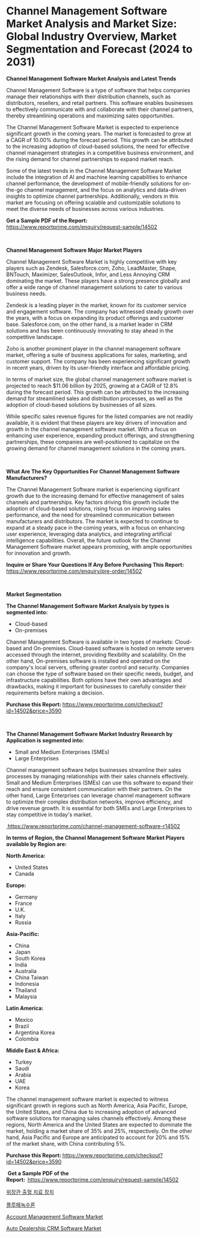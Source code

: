 <p><h1>Channel Management Software Market Analysis and Market Size: Global Industry Overview, Market Segmentation and Forecast (2024 to 2031)</h1></p><p><strong>Channel Management Software Market Analysis and Latest Trends</strong></p>
<p><p>Channel Management Software is a type of software that helps companies manage their relationships with their distribution channels, such as distributors, resellers, and retail partners. This software enables businesses to effectively communicate with and collaborate with their channel partners, thereby streamlining operations and maximizing sales opportunities.</p><p>The Channel Management Software Market is expected to experience significant growth in the coming years. The market is forecasted to grow at a CAGR of 10.00% during the forecast period. This growth can be attributed to the increasing adoption of cloud-based solutions, the need for effective channel management strategies in a competitive business environment, and the rising demand for channel partnerships to expand market reach.</p><p>Some of the latest trends in the Channel Management Software Market include the integration of AI and machine learning capabilities to enhance channel performance, the development of mobile-friendly solutions for on-the-go channel management, and the focus on analytics and data-driven insights to optimize channel partnerships. Additionally, vendors in this market are focusing on offering scalable and customizable solutions to meet the diverse needs of businesses across various industries.</p></p>
<p><strong>Get a Sample PDF of the Report:&nbsp;</strong> <a href="https://www.reportprime.com/enquiry/request-sample/14502">https://www.reportprime.com/enquiry/request-sample/14502</a></p>
<p>&nbsp;</p>
<p><strong>Channel Management Software Major Market Players</strong></p>
<p><p>Channel Management Software Market is highly competitive with key players such as Zendesk, Salesforce.com, Zoho, LeadMaster, Shape, BNTouch, Maximizer, SalesOutlook, Infor, and Less Annoying CRM dominating the market. These players have a strong presence globally and offer a wide range of channel management solutions to cater to various business needs.</p><p>Zendesk is a leading player in the market, known for its customer service and engagement software. The company has witnessed steady growth over the years, with a focus on expanding its product offerings and customer base. Salesforce.com, on the other hand, is a market leader in CRM solutions and has been continuously innovating to stay ahead in the competitive landscape.</p><p>Zoho is another prominent player in the channel management software market, offering a suite of business applications for sales, marketing, and customer support. The company has been experiencing significant growth in recent years, driven by its user-friendly interface and affordable pricing.</p><p>In terms of market size, the global channel management software market is projected to reach $11.06 billion by 2025, growing at a CAGR of 12.8% during the forecast period. This growth can be attributed to the increasing demand for streamlined sales and distribution processes, as well as the adoption of cloud-based solutions by businesses of all sizes.</p><p>While specific sales revenue figures for the listed companies are not readily available, it is evident that these players are key drivers of innovation and growth in the channel management software market. With a focus on enhancing user experience, expanding product offerings, and strengthening partnerships, these companies are well-positioned to capitalize on the growing demand for channel management solutions in the coming years.</p></p>
<p>&nbsp;</p>
<p><strong>What Are The Key Opportunities For Channel Management Software Manufacturers?</strong></p>
<p><p>The Channel Management Software market is experiencing significant growth due to the increasing demand for effective management of sales channels and partnerships. Key factors driving this growth include the adoption of cloud-based solutions, rising focus on improving sales performance, and the need for streamlined communication between manufacturers and distributors. The market is expected to continue to expand at a steady pace in the coming years, with a focus on enhancing user experience, leveraging data analytics, and integrating artificial intelligence capabilities. Overall, the future outlook for the Channel Management Software market appears promising, with ample opportunities for innovation and growth.</p></p>
<p><strong>Inquire or Share Your Questions If Any Before Purchasing This Report:</strong> <a href="https://www.reportprime.com/enquiry/pre-order/14502">https://www.reportprime.com/enquiry/pre-order/14502</a></p>
<p>&nbsp;</p>
<p><strong>Market Segmentation</strong></p>
<p><strong>The Channel Management Software Market Analysis by types is segmented into:</strong></p>
<p><ul><li>Cloud-based</li><li>On-premises</li></ul></p>
<p><p>Channel Management Software is available in two types of markets: Cloud-based and On-premises. Cloud-based software is hosted on remote servers accessed through the internet, providing flexibility and scalability. On the other hand, On-premises software is installed and operated on the company's local servers, offering greater control and security. Companies can choose the type of software based on their specific needs, budget, and infrastructure capabilities. Both options have their own advantages and drawbacks, making it important for businesses to carefully consider their requirements before making a decision.</p></p>
<p><strong>Purchase this Report:&nbsp;</strong><a href="https://www.reportprime.com/checkout?id=14502&price=3590">https://www.reportprime.com/checkout?id=14502&price=3590</a></p>
<p>&nbsp;</p>
<p><strong>The Channel Management Software Market Industry Research by Application is segmented into:</strong></p>
<p><ul><li>Small and Medium Enterprises (SMEs)</li><li>Large Enterprises</li></ul></p>
<p><p>Channel management software helps businesses streamline their sales processes by managing relationships with their sales channels effectively. Small and Medium Enterprises (SMEs) can use this software to expand their reach and ensure consistent communication with their partners. On the other hand, Large Enterprises can leverage channel management software to optimize their complex distribution networks, improve efficiency, and drive revenue growth. It is essential for both SMEs and Large Enterprises to stay competitive in today's market.</p></p>
<p><a href="https://www.reportprime.com/channel-management-software-r14502">&nbsp;https://www.reportprime.com/channel-management-software-r14502</a></p>
<p><strong>In terms of Region, the Channel Management Software Market Players available by Region are:</strong></p>
<p>
    <p> <strong> North America: </strong>
        <ul>
            <li>United States</li>
            <li>Canada</li>
        </ul>
        </p> 
    <p> <strong> Europe: </strong>
        <ul>
            <li>Germany</li>
            <li>France</li>
            <li>U.K.</li>
            <li>Italy</li>
            <li>Russia</li>
        </ul>
        </p> 
    <p> <strong> Asia-Pacific: </strong>
        <ul>
            <li>China</li>
            <li>Japan</li>
            <li>South Korea</li>
            <li>India</li>
            <li>Australia</li>
            <li>China Taiwan</li>
            <li>Indonesia</li>
            <li>Thailand</li>
            <li>Malaysia</li>
        </ul>
        </p> 
    <p> <strong> Latin America: </strong>
        <ul>
            <li>Mexico</li>
            <li>Brazil</li>
            <li>Argentina Korea</li>
            <li>Colombia</li>
        </ul>
        </p> 
    <p> <strong> Middle East & Africa: </strong>
        <ul>
            <li>Turkey</li>
            <li>Saudi</li>
            <li>Arabia</li>
            <li>UAE</li>
            <li>Korea</li>
        </ul>
    </p>
    </p>
<p><p>The channel management software market is expected to witness significant growth in regions such as North America, Asia Pacific, Europe, the United States, and China due to increasing adoption of advanced software solutions for managing sales channels effectively. Among these regions, North America and the United States are expected to dominate the market, holding a market share of 35% and 25%, respectively. On the other hand, Asia Pacific and Europe are anticipated to account for 20% and 15% of the market share, with China contributing 5%.</p></p>
<p><strong>Purchase this Report: </strong><a href="https://www.reportprime.com/checkout?id=14502&price=3590">https://www.reportprime.com/checkout?id=14502&price=3590</a></p>
<p>&nbsp;<strong>Get a Sample PDF of the Report:&nbsp;&nbsp;</strong><a href="https://www.reportprime.com/enquiry/request-sample/14502">https://www.reportprime.com/enquiry/request-sample/14502</a></p>
<p><strong></strong></p>
<p><p><a href="https://github.com/vsap75a286l/Market-Research-Report-List-2/blob/main/634775787389.md">위장관 출혈 치료 장치</a></p><p><a href="https://github.com/CarmellaLang1/Market-Research-Report-List-1/blob/main/344867875420.md">플루페녹수론</a></p><p><a href="https://github.com/EbonyHane1955/Market-Research-Report-List-1/blob/main/account-management-software-market.md">Account Management Software Market</a></p><p><a href="https://github.com/NaomieConner2023/Market-Research-Report-List-1/blob/main/auto-dealership-crm-software-market.md">Auto Dealership CRM Software Market</a></p></p>